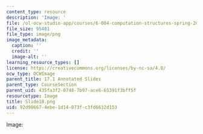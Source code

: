 ```yaml
---
content_type: resource
description: 'Image: '
file: /ol-ocw-studio-app/courses/6-004-computation-structures-spring-2017/92d986674ebe1d14073fc3fd6632d153_Slide18.png
file_size: 95401
file_type: image/png
image_metadata:
  caption: ''
  credit: ''
  image-alt: ''
learning_resource_types: []
license: https://creativecommons.org/licenses/by-nc-sa/4.0/
ocw_type: OCWImage
parent_title: 17.1 Annotated Slides
parent_type: CourseSection
parent_uid: 435fa3f2-0748-7b97-ace6-65391f3bff5f
resourcetype: Image
title: Slide18.png
uid: 92d98667-4ebe-1d14-073f-c3fd6632d153
---
```

Image: 